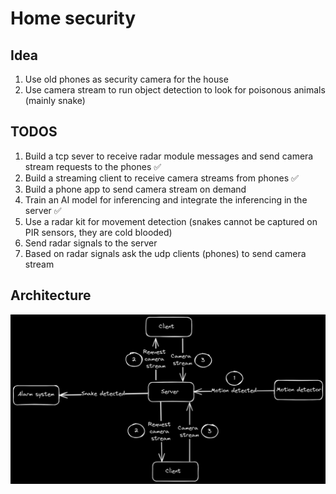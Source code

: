 # Home security
## Idea
1. Use old phones as security camera for the house
2. Use camera stream to run object detection to look for poisonous animals (mainly snake)
## TODOS
1. Build a tcp sever to receive radar module messages and send camera stream requests to the phones ✅
2. Build a streaming client to receive camera streams from phones ✅ 
3. Build a phone app to send camera stream on demand
3. Train an AI model for inferencing and integrate the inferencing in the server ✅
4. Use a radar kit for movement detection (snakes cannot be captured on PIR sensors, they are cold blooded)
5. Send radar signals to the server
6. Based on radar signals ask the udp clients (phones) to send camera stream
## Architecture
![Architecture](architecture.excalidraw.png)